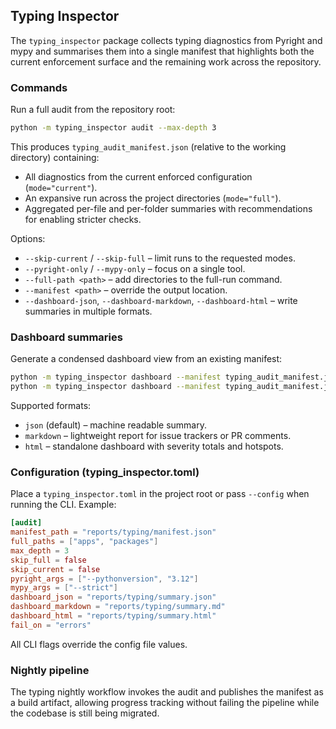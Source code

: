 ## Typing Inspector

The `typing_inspector` package collects typing diagnostics from Pyright and mypy and
summarises them into a single manifest that highlights both the current enforcement surface
and the remaining work across the repository.

### Commands

Run a full audit from the repository root:

```bash
python -m typing_inspector audit --max-depth 3
```

This produces `typing_audit_manifest.json` (relative to the working directory) containing:

- All diagnostics from the current enforced configuration (`mode="current"`).
- An expansive run across the project directories (`mode="full"`).
- Aggregated per-file and per-folder summaries with recommendations for enabling stricter checks.

Options:

- `--skip-current` / `--skip-full` – limit runs to the requested modes.
- `--pyright-only` / `--mypy-only` – focus on a single tool.
- `--full-path <path>` – add directories to the full-run command.
- `--manifest <path>` – override the output location.
- `--dashboard-json`, `--dashboard-markdown`, `--dashboard-html` – write summaries in multiple formats.

### Dashboard summaries

Generate a condensed dashboard view from an existing manifest:

```bash
python -m typing_inspector dashboard --manifest typing_audit_manifest.json --format markdown --output typing_dashboard.md
python -m typing_inspector dashboard --manifest typing_audit_manifest.json --format html --output typing_dashboard.html
```

Supported formats:

- `json` (default) – machine readable summary.
- `markdown` – lightweight report for issue trackers or PR comments.
- `html` – standalone dashboard with severity totals and hotspots.

### Configuration (typing_inspector.toml)

Place a `typing_inspector.toml` in the project root or pass `--config` when running the CLI. Example:

```toml
[audit]
manifest_path = "reports/typing/manifest.json"
full_paths = ["apps", "packages"]
max_depth = 3
skip_full = false
skip_current = false
pyright_args = ["--pythonversion", "3.12"]
mypy_args = ["--strict"]
dashboard_json = "reports/typing/summary.json"
dashboard_markdown = "reports/typing/summary.md"
dashboard_html = "reports/typing/summary.html"
fail_on = "errors"
```

All CLI flags override the config file values.

### Nightly pipeline

The typing nightly workflow invokes the audit and publishes the manifest as a build artifact,
allowing progress tracking without failing the pipeline while the codebase is still being migrated.
